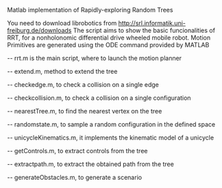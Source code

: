 Matlab implementation of Rapidly-exploring Random Trees

You need to download librobotics from http://srl.informatik.uni-freiburg.de/downloads
The script aims to show the basic funcionalities of RRT, for a nonholonomic differential drive wheeled mobile robot.
Motion Primitives are generated using the ODE command provided by MATLAB

-- rrt.m is the main script, where to launch the motion planner

-- extend.m, method to extend the tree

-- checkedge.m, to check a collision on a single edge

-- checkcollision.m, to check a collision on a single configuration

-- nearestTree.m, to find the nearest vertex on the tree

-- randomstate.m, to sample a random configuration in the defined space

-- unicycleKinematics.m, it implements the kinematic model of a unicycle

-- getControls.m, to extract controls from the tree

-- extractpath.m, to extract the obtained path from the tree

-- generateObstacles.m, to generate a scenario




    
    
